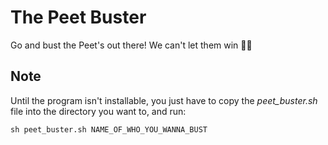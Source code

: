 
# The Peet Buster

Go and bust the Peet's out there! We can't let them win ✊🏿

## Note

Until the program isn't installable, you just have to copy the _peet_buster.sh_ file into the directory you want to, and run:

	sh peet_buster.sh NAME_OF_WHO_YOU_WANNA_BUST

